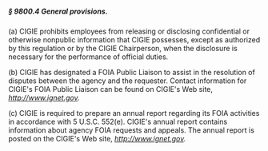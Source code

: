 ##### § 9800.4 General provisions. #####

(a) CIGIE prohibits employees from releasing or disclosing confidential or otherwise nonpublic information that CIGIE possesses, except as authorized by this regulation or by the CIGIE Chairperson, when the disclosure is necessary for the performance of official duties.

(b) CIGIE has designated a FOIA Public Liaison to assist in the resolution of disputes between the agency and the requester. Contact information for CIGIE's FOIA Public Liaison can be found on CIGIE's Web site, *http://www.ignet.gov.*

(c) CIGIE is required to prepare an annual report regarding its FOIA activities in accordance with 5 U.S.C. 552(e). CIGIE's annual report contains information about agency FOIA requests and appeals. The annual report is posted on the CIGIE's Web site, *http://www.ignet.gov.*